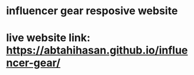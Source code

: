 # influencer gear resposive website
# live website link: https://abtahihasan.github.io/influencer-gear/
